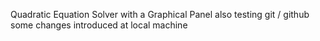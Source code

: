 Quadratic Equation Solver with a Graphical Panel
also testing git / github
some changes introduced at local machine
